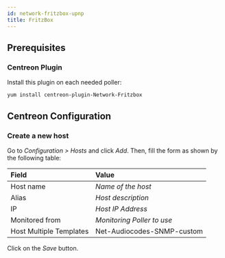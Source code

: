 ```yaml
---
id: network-fritzbox-upnp
title: FritzBox
---
```


## Prerequisites

### Centreon Plugin

Install this plugin on each needed poller:

``` shell
yum install centreon-plugin-Network-Fritzbox
```

## Centreon Configuration

### Create a new host

Go to *Configuration \> Hosts* and click *Add*. Then, fill the form as shown by
the following table:

| Field                   | Value                      |
| :---------------------- | :------------------------- |
| Host name               | *Name of the host*         |
| Alias                   | *Host description*         |
| IP                      | *Host IP Address*          |
| Monitored from          | *Monitoring Poller to use* |
| Host Multiple Templates | Net-Audiocodes-SNMP-custom |

Click on the *Save* button.
